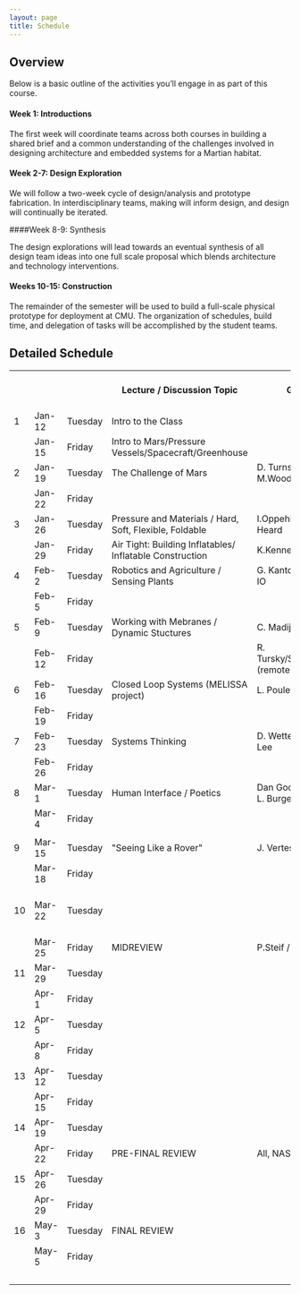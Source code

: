 ```yaml
---
layout: page
title: Schedule
---
```


## Overview

Below is a basic outline of the activities you’ll engage in as part of this course. 

#### Week 1: Introductions

The first week will coordinate teams across both courses in building a shared brief and a common understanding of the challenges involved in designing architecture and embedded systems for a Martian habitat. 

#### Week 2-7: Design Exploration

We will follow a two-week cycle of design/analysis and prototype fabrication. In interdisciplinary teams, making will inform design, and design will continually be iterated. 
 
####Week 8-9: Synthesis

The design explorations will lead towards an eventual synthesis of all design team ideas into one full scale proposal which blends architecture and technology interventions. 

#### Weeks 10-15: Construction

The remainder of the semester will be used to build a full-scale physical prototype for deployment at CMU.  The organization of schedules, build time, and delegation of tasks will be accomplished by the student teams.

## Detailed Schedule

<table>
  <tr>
    <th></th>
    <th></th>
    <th></th>
    <th>Lecture / Discussion Topic</th>
    <th>Guest</th>
    <th>Collaborative</th>
    <th>Responsive Mobile Environments</th>
    <th>Building an Atmosphere</th>
  </tr>
  <tr>
    <td>1</td>
    <td>Jan-12</td>
    <td>Tuesday</td>
    <td>Intro to the Class</td>
    <td></td>
    <td>Problem Raising</td>
    <td></td>
    <td></td>
  </tr>
  <tr>
    <td></td>
    <td>Jan-15</td>
    <td>Friday</td>
    <td>Intro to Mars/Pressure Vessels/Spacecraft/Greenhouse</td>
    <td></td>
    <td>Assumptions/Challenges</td>
    <td></td>
    <td>Intro assignment</td>
  </tr>
  <tr>
    <td>2</td>
    <td>Jan-19</td>
    <td>Tuesday</td>
    <td>The Challenge of Mars</td>
    <td>D. Turnshek / M.Wood-Vasey</td>
    <td>Review: Problem Statment</td>
    <td>Intro to Assignment </td>
    <td></td>
  </tr>
  <tr>
    <td></td>
    <td>Jan-22</td>
    <td>Friday</td>
    <td></td>
    <td></td>
    <td></td>
    <td></td>
    <td></td>
  </tr>
  <tr>
    <td>3</td>
    <td>Jan-26</td>
    <td>Tuesday</td>
    <td>Pressure and Materials / Hard, Soft, Flexible, Foldable</td>
    <td>I.Oppehiemer / R. Heard</td>
    <td></td>
    <td></td>
    <td>Arch Review 1</td>
  </tr>
  <tr>
    <td></td>
    <td>Jan-29</td>
    <td>Friday</td>
    <td>Air Tight: Building Inflatables/ Inflatable Construction</td>
    <td>K.Kennedy (remote)</td>
    <td></td>
    <td></td>
    <td></td>
  </tr>
  <tr>
    <td>4</td>
    <td>Feb-2</td>
    <td>Tuesday</td>
    <td>Robotics and Agriculture / Sensing Plants</td>
    <td>G. Kantor / Sprouts IO</td>
    <td></td>
    <td>RME Review 1</td>
    <td></td>
  </tr>
  <tr>
    <td></td>
    <td>Feb-5</td>
    <td>Friday</td>
    <td></td>
    <td></td>
    <td></td>
    <td></td>
    <td></td>
  </tr>
  <tr>
    <td>5</td>
    <td>Feb-9</td>
    <td>Tuesday</td>
    <td>Working with Mebranes / Dynamic Stuctures</td>
    <td>C. Madiji / YL Park</td>
    <td></td>
    <td></td>
    <td>Arch Review 2</td>
  </tr>
  <tr>
    <td></td>
    <td>Feb-12</td>
    <td>Friday</td>
    <td></td>
    <td>R. Tursky/Structureflex (remote)</td>
    <td></td>
    <td></td>
    <td></td>
  </tr>
  <tr>
    <td>6</td>
    <td>Feb-16</td>
    <td>Tuesday</td>
    <td>Closed Loop Systems (MELISSA project)</td>
    <td>L. Poulet (remote)</td>
    <td></td>
    <td>RME Review 2</td>
    <td></td>
  </tr>
  <tr>
    <td></td>
    <td>Feb-19</td>
    <td>Friday</td>
    <td></td>
    <td></td>
    <td></td>
    <td></td>
    <td></td>
  </tr>
  <tr>
    <td>7</td>
    <td>Feb-23</td>
    <td>Tuesday</td>
    <td>Systems Thinking</td>
    <td>D. Wettergreen / S. Lee</td>
    <td></td>
    <td></td>
    <td>Arch Review 3</td>
  </tr>
  <tr>
    <td></td>
    <td>Feb-26</td>
    <td>Friday</td>
    <td></td>
    <td></td>
    <td></td>
    <td>Build / desk crits</td>
    <td></td>
  </tr>
  <tr>
    <td>8</td>
    <td>Mar-1</td>
    <td>Tuesday</td>
    <td>Human Interface / Poetics</td>
    <td>Dan Goods (fly-in) / L. Burgess / Golan</td>
    <td></td>
    <td>RME - Review 3</td>
    <td></td>
  </tr>
  <tr>
    <td></td>
    <td>Mar-4</td>
    <td>Friday</td>
    <td></td>
    <td></td>
    <td>Internal Review</td>
    <td>Synthesis Part I</td>
    <td>Synthesis Part I</td>
  </tr>
  <tr>
    <td></td>
    <td></td>
    <td></td>
    <td></td>
    <td></td>
    <td></td>
    <td></td>
    <td></td>
  </tr>
  <tr>
    <td>9</td>
    <td>Mar-15</td>
    <td>Tuesday</td>
    <td>"Seeing Like a Rover"</td>
    <td>J. Vertesi (fly-in)</td>
    <td></td>
    <td></td>
    <td></td>
  </tr>
  <tr>
    <td></td>
    <td>Mar-18</td>
    <td>Friday</td>
    <td></td>
    <td></td>
    <td>3 Proprosals</td>
    <td></td>
    <td></td>
  </tr>
  <tr>
    <td>10</td>
    <td>Mar-22</td>
    <td>Tuesday</td>
    <td></td>
    <td></td>
    <td>Building out the Program / Details / Material List / Timeline Plan / Assign Roles / Self-Organize</td>
    <td></td>
    <td></td>
  </tr>
  <tr>
    <td></td>
    <td>Mar-25</td>
    <td>Friday</td>
    <td>MIDREVIEW</td>
    <td>P.Steif / R. Tursky</td>
    <td>Synthesis</td>
    <td></td>
    <td></td>
  </tr>
  <tr>
    <td>11</td>
    <td>Mar-29</td>
    <td>Tuesday</td>
    <td></td>
    <td></td>
    <td>Coordination</td>
    <td></td>
    <td></td>
  </tr>
  <tr>
    <td></td>
    <td>Apr-1</td>
    <td>Friday</td>
    <td></td>
    <td></td>
    <td></td>
    <td></td>
    <td></td>
  </tr>
  <tr>
    <td>12</td>
    <td>Apr-5</td>
    <td>Tuesday</td>
    <td></td>
    <td></td>
    <td>Coordination</td>
    <td></td>
    <td></td>
  </tr>
  <tr>
    <td></td>
    <td>Apr-8</td>
    <td>Friday</td>
    <td></td>
    <td></td>
    <td></td>
    <td></td>
    <td></td>
  </tr>
  <tr>
    <td>13</td>
    <td>Apr-12</td>
    <td>Tuesday</td>
    <td></td>
    <td></td>
    <td>Coordination</td>
    <td></td>
    <td></td>
  </tr>
  <tr>
    <td></td>
    <td>Apr-15</td>
    <td>Friday</td>
    <td></td>
    <td></td>
    <td></td>
    <td></td>
    <td></td>
  </tr>
  <tr>
    <td>14</td>
    <td>Apr-19</td>
    <td>Tuesday</td>
    <td></td>
    <td></td>
    <td></td>
    <td></td>
    <td></td>
  </tr>
  <tr>
    <td></td>
    <td>Apr-22</td>
    <td>Friday</td>
    <td>PRE-FINAL REVIEW</td>
    <td>All, NASA Guests</td>
    <td>Soft Opening</td>
    <td></td>
    <td></td>
  </tr>
  <tr>
    <td>15</td>
    <td>Apr-26</td>
    <td>Tuesday</td>
    <td></td>
    <td></td>
    <td></td>
    <td></td>
    <td></td>
  </tr>
  <tr>
    <td></td>
    <td>Apr-29</td>
    <td>Friday</td>
    <td></td>
    <td></td>
    <td></td>
    <td></td>
    <td></td>
  </tr>
  <tr>
    <td>16</td>
    <td>May-3</td>
    <td>Tuesday</td>
    <td>FINAL REVIEW</td>
    <td></td>
    <td></td>
    <td></td>
    <td></td>
  </tr>
  <tr>
    <td></td>
    <td>May-5</td>
    <td>Friday</td>
    <td></td>
    <td></td>
    <td></td>
    <td></td>
    <td></td>
  </tr>
  <tr>
    <td></td>
    <td></td>
    <td></td>
    <td></td>
    <td></td>
    <td>Opening / Final Review</td>
    <td></td>
    <td></td>
  </tr>
</table>


